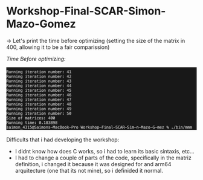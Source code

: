 # Workshop-Final-SCAR-Simon-Mazo-Gomez

-> Let's print the time before optimizing (setting the size of the matrix in 400, allowing it to be a fair comparission)

*Time Before optimizing:*

![antes](images/antes.png)

Difficults that i had developing the workshop:

- I didnt know how does C works, so i had to learn its basic sintaxis, etc...
- I had to change a couple of parts of the code, specifically in the matriz definition, i changed it because it was designed for and arm64 arquitecture (one that its not mine), so i definided it normal.
